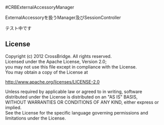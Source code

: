 #CRBExternalAccessoryManager

ExternalAccessoryを扱うManager及びSessionController

テスト中です

License
----------
Copyright (c) 2012 CrossBridge. All rights reserved.  
Licensed under the Apache License, Version 2.0;  
you may not use this file except in compliance with the License.  
You may obtain a copy of the License at  
  
  http://www.apache.org/licenses/LICENSE-2.0  

Unless required by applicable law or agreed to in writing, software  
distributed under the License is distributed on an "AS IS" BASIS,  
WITHOUT WARRANTIES OR CONDITIONS OF ANY KIND, either express or implied.  
See the License for the specific language governing permissions and  
limitations under the License.

